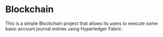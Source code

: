 # Blockchain
This is a simple Blockchain project that allows its users to execute some basic account journal entries using Hyperledger Fabric.
